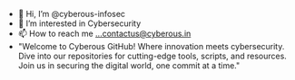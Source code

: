 - 👋 Hi, I’m @cyberous-infosec
- 👀 I’m interested in Cybersecurity
- 📫 How to reach me ...contactus@cyberous.in
- "Welcome to Cyberous GitHub! Where innovation meets cybersecurity. Dive into our repositories for cutting-edge tools, scripts, and resources. Join us in securing the digital world, one commit at a time."

<!---
cyberous-infosec/cyberous-infosec is a ✨ special ✨ repository because its `README.md` (this file) appears on your GitHub profile.
You can click the Preview link to take a look at your changes.
--->
